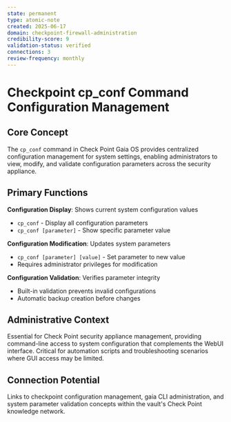 ```yaml
---
state: permanent
type: atomic-note
created: 2025-06-17
domain: checkpoint-firewall-administration
credibility-score: 9
validation-status: verified
connections: 3
review-frequency: monthly
---
```


# Checkpoint cp_conf Command Configuration Management

## Core Concept

The `cp_conf` command in Check Point Gaia OS provides centralized configuration management for system settings, enabling administrators to view, modify, and validate configuration parameters across the security appliance.

## Primary Functions

**Configuration Display**: Shows current system configuration values
- `cp_conf` - Display all configuration parameters
- `cp_conf [parameter]` - Show specific parameter value

**Configuration Modification**: Updates system parameters
- `cp_conf [parameter] [value]` - Set parameter to new value
- Requires administrator privileges for modification

**Configuration Validation**: Verifies parameter integrity
- Built-in validation prevents invalid configurations
- Automatic backup creation before changes

## Administrative Context

Essential for Check Point security appliance management, providing command-line access to system configuration that complements the WebUI interface. Critical for automation scripts and troubleshooting scenarios where GUI access may be limited.

## Connection Potential

Links to checkpoint configuration management, gaia CLI administration, and system parameter validation concepts within the vault's Check Point knowledge network.